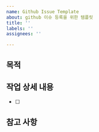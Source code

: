 ```yaml
---
name: Github Issue Template
about: github 이슈 등록을 위한 템플릿
title: ''
labels: ''
assignees: ''

---
```


## 목적
>
## 작업 상세 내용
- [ ]
## 참고 사항
